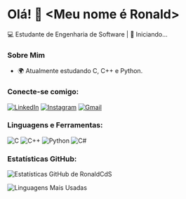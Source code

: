 # Olá! 👋 <Meu nome é Ronald>

💻 Estudante de Engenharia de Software |  🚀 Iniciando...

### Sobre Mim
- 🌍 Atualmente estudando C, C++ e Python.

### Conecte-se comigo:
[![LinkedIn](https://img.shields.io/badge/LinkedIn-000000?style=for-the-badge&logo=linkedin&logoColor=blue)](https://www.linkedin.com/in/ronald-carvalho-856969278/)
[![Instagram](https://img.shields.io/badge/Instagram-000000?style=for-the-badge&logo=instagram&logoColor=purple)](https://www.instagram.com/ronaldcds_/)
[![Gmail](https://img.shields.io/badge/Gmail-000000?style=for-the-badge&logo=gmail&logoColor=red)](mailto:ronaldcds456@gmail.com)


### Linguagens e Ferramentas:

![C](https://img.shields.io/badge/-C-000000?style=flat-square&logo=c)
![C++](https://img.shields.io/badge/-C%2B%2B-000000?style=flat-square&logo=c%2B%2B)
![Python](https://img.shields.io/badge/-Python-000000?style=flat-square&logo=python)
![C#](https://img.shields.io/badge/-C%23-000000?style=flat-square&logo=c-sharp&logoColor=239120)

### Estatísticas GitHub:

![Estatísticas GitHub de RonaldCdS](https://github-readme-stats.vercel.app/api?username=RonaldCdS&show_icons=true&theme=dark)

![Linguagens Mais Usadas](https://github-readme-stats.vercel.app/api/top-langs/?username=RonaldCdS&layout=compact&theme=dark)

